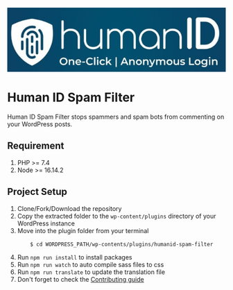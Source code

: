 ![Human ID logo](assets/images/humanId.png)

# Human ID Spam Filter

Human ID Spam Filter stops spammers and spam bots from commenting on your WordPress posts.

## Requirement

1. PHP >= 7.4
2. Node >= 16.14.2

## Project Setup

1. Clone/Fork/Download the repository
2. Copy the extracted folder to the `wp-content/plugins` directory of your WordPress instance
3. Move into the plugin folder from your terminal
     ```console
         $ cd WORDPRESS_PATH/wp-contents/plugins/humanid-spam-filter
   ```
4. Run `npm run install` to install packages
5. Run `npm run watch` to auto compile sass files to css
6. Run `npm run translate` to update the translation file
7. Don't forget to check the [Contributing guide](contributing.md)